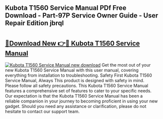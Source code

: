 ## Kubota T1560 Service Manual PDf Free Download - Part-97P Service Owner Guide - User Repair Edition jbrql

# <h2><a href="http://bc92526.oget.top/?id=Kubota+T1560+Service+Manual">🔗Download New 👉🔴 Kubota T1560 Service Manual</a></h2>

[![Kubota T1560 Service Manual new download](https://i.imgur.com/5g1atiW.png)](http://bc92526.oget.top/?id=Kubota+T1560+Service+Manual)
Get the most out of your new Kubota T1560 Service Manual with this user manual, covering everything from installation to troubleshooting. Safety First Kubota T1560 Service Manual, Always This product is designed with safety in mind. Please follow all safety precautions. This Kubota T1560 Service Manual features a comprehensive set of features to cater to your specific needs. Our expectation is that the Kubota T1560 Service Manual has been a reliable companion in your journey to becoming proficient in using your new gadget. Should you need any assistance or clarification, please do not hesitate to contact our support team.
